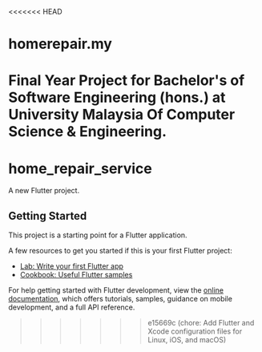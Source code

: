 <<<<<<< HEAD
# homerepair.my
Final Year Project for Bachelor's of Software Engineering (hons.) at University Malaysia Of Computer Science &amp; Engineering.
=======
# home_repair_service

A new Flutter project.

## Getting Started

This project is a starting point for a Flutter application.

A few resources to get you started if this is your first Flutter project:

- [Lab: Write your first Flutter app](https://docs.flutter.dev/get-started/codelab)
- [Cookbook: Useful Flutter samples](https://docs.flutter.dev/cookbook)

For help getting started with Flutter development, view the
[online documentation](https://docs.flutter.dev/), which offers tutorials,
samples, guidance on mobile development, and a full API reference.
>>>>>>> e15669c (chore: Add Flutter and Xcode configuration files for Linux, iOS, and macOS)
